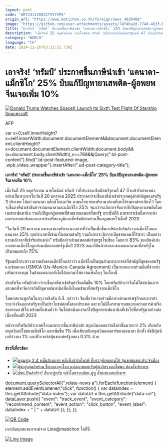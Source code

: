 ```yaml
---
layout: post
code: "ART2411260327VV7VP6"
origin_url: "https://www.matichon.co.th/foreign/news_4920408"
image: "https://github.com/user-attachments/assets/7af4ba2d-774d-463f-bbac-b68d12f3e62e"
title: "เอาจริง! ‘ทรัมป์’ ประกาศขึ้นภาษีนำเข้า ‘แคนาดา-แม็กซิโก’ 25% บีบแก้ปัญหายาเสพติด-ผู้อพยพ จีนเจอเพิ่ม 10%"
description: "เมื่อวันที่ 25 พฤศจิกายน นายโดนัลด์ ทรัมป์ ว่าที่ประธานาธิบดีสหรัฐคนที่ 47 ที่จะเข้ารับตำแหน่งอย่างเป็นทางการในวันที่ 20 มกราคม 2025 ประกาศว่าจะขึ้นภาษีนำเข้าประเทศคู่ค้าสำคัญของสหรัฐ 3 ประเทศ ได้แก่ แคนาดา แม็กซิโกและจีน ตามนโยบายอเมริกามาก่อนที่เขาได้รณรงค์หาเสียงไว้ โดยจะขึ้นภาษีนำเข้าสินค้าจากแคนาดาและแม็กซิโก 25% จนกว่าจะเกิดการจัดการกับปัญหายาเสพติดโดยเฉพาะเฟนทานิล รวมถึงปัญหาผู้อพยพที่ข้ามชายแดนมาที่สหรัฐ กระนั้นก็ดี มาตรการเช่นนี้อาจจะส่งผลกระทบต่อข้อตกลงการค้าเสรีของภูมิภาคที่ทรัมป์ผ่านร่างเป็นกฎหมายไว้เมื่อปี 2020"
category: "WORLD"
language: "th"
date: 2024-11-26T03:31:52.750Z
---
```


# เอาจริง! ‘ทรัมป์’ ประกาศขึ้นภาษีนำเข้า ‘แคนาดา-แม็กซิโก’ 25% บีบแก้ปัญหายาเสพติด-ผู้อพยพ จีนเจอเพิ่ม 10%

[![](https://www.matichon.co.th/wp-content/uploads/2024/11/728-AFP__20241120__2185636867__v3__HighRes__DonaldTrumpWatchesSpacexLaunchItsSixthTestFl.jpg "Donald Trump Watches SpaceX Launch Its Sixth Test Flight Of Starship Spacecraft")](https://www.matichon.co.th/wp-content/uploads/2024/11/728-AFP__20241120__2185636867__v3__HighRes__DonaldTrumpWatchesSpacexLaunchItsSixthTestFl.jpg)

AFP

var x=0;self.innerHeight?x=self.innerWidth:document.documentElement&&document.documentElement.clientHeight?x=document.documentElement.clientWidth:document.body&&(x=document.body.clientWidth),x<=768&&jQuery(".td-post-content").find(".td-post-featured-image, .wpb\_video\_wrapper").insertAfter(".ud-post-category-title");

**เอาจริง! ‘ทรัมป์’ ประกาศขึ้นภาษีนำเข้า ‘แคนาดา-แม็กซิโก’ 25% บีบแก้ปัญหายาเสพติด-ผู้อพยพ จีนเจอเพิ่ม 10%**

เมื่อวันที่ 25 พฤศจิกายน นายโดนัลด์ ทรัมป์ ว่าที่ประธานาธิบดีสหรัฐคนที่ 47 ที่จะเข้ารับตำแหน่งอย่างเป็นทางการในวันที่ 20 มกราคม 2025 ประกาศว่าจะขึ้นภาษีนำเข้าประเทศคู่ค้าสำคัญของสหรัฐ 3 ประเทศ ได้แก่ แคนาดา แม็กซิโกและจีน ตามนโยบายอเมริกามาก่อนที่เขาได้รณรงค์หาเสียงไว้ โดยจะขึ้นภาษีนำเข้าสินค้าจากแคนาดาและแม็กซิโก 25% จนกว่าจะเกิดการจัดการกับปัญหายาเสพติดโดยเฉพาะเฟนทานิล รวมถึงปัญหาผู้อพยพที่ข้ามชายแดนมาที่สหรัฐ กระนั้นก็ดี มาตรการเช่นนี้อาจจะส่งผลกระทบต่อข้อตกลงการค้าเสรีของภูมิภาคที่ทรัมป์ผ่านร่างเป็นกฎหมายไว้เมื่อปี 2020

“ในวันที่ 20 มกราคม ตนจะลงนามรับรองเอกสารที่จำเป็นเพื่อขึ้นภาษีนำเข้าสินค้าจากแม็กซิโกและแคนาดา 25% ทุกประเภทที่เข้ามาในตลาดสหรัฐ รวมถึงการระงับการเปิดชายแดนที่ไร้สาระ เป็นอย่างแรกหลังจากที่เข้ารับตำแหน่ง” ทรัมป์กล่าวผ่านแพลตฟอร์มทรูธโซเซียล โดยกว่า 83% ของสินค้าส่งออกของแม็กซิโกถูกส่งมาตีตลาดสหรัฐเมื่อปี 2023 ขณะที่สินค้าส่งออกของแคนาดามาที่สหรัฐในปริมาณมากถึง 75%

รัฐมนตรีกระทรวงการคลังของแม็กซิโกกล่าวว่า แม็กซิโกเป็นหุ้นส่วนทางการค้าที่สำคัญที่สุดของสหรัฐ และข้อตกลง USMCA (Us-Mexico-Canada Agreement) เป็นกรอบความร่วมมือที่ช่วยส่งเสริมการลงทุน ในด้านแคนาดายังไม่ได้ออกมาให้ความเห็นใดๆ ในเรื่องนี้

สำหรับจีน ทรัมป์กล่าวว่าจะขึ้นภาษีนำเข้าสินค้าจีนเพิ่มขึ้น 10% โดยทรัมป์อ้างว่าจีนไม่ได้ดำเนินการมากพอที่จะจัดการกับปัญหาเฟนทานิลที่หลั่งไหลเข้ามาที่สหรัฐจากแม็กซิโก

โฆษกสถานทูตจีนในกรุงวอชิงตัน ดี.ซี. กล่าวว่า จีนเชื่อว่าความร่วมมือทางด้านเศรษฐกิจและการค้าระหว่างจีนและสหรัฐจะเป็นประโยชน์ต่อทั้งสองประเทศ และจะไม่มีใครสามารถชนะสงครามการค้าหรือสงครามภาษีได้ พร้อมทั้งเน้นย้ำว่า จีนได้ดำเนินการแก้ไขปัญหายาเฟนทานิลที่เข้าไปที่สหรัฐมาอย่างต่อเนื่องตั้งแต่ปี 2023

หลังจากที่ทรัมป์ประกาศเรื่องมาตรการขึ้นภาษีนำเข้า สกุลเงินดอลลาร์แข็งค่าขึ้นมากกว่า 2% เทียบกับสกุลเงินเปโซของแม็กซิโก และเพิ่มขึ้น 1% เมื่อเทียบกับสกุลเงินดอลลาร์ของแคนาดา อีกทั้ง ดัชนีหุ้นนิเคอิร่วงลง 1% และฟิวเจอร์สหุ้นของสหรัฐลดลง 0.3% ด้วย

#### ข่าวที่เกี่ยวข้อง

*   [![](https://www.matichon.co.th/wp-content/uploads/2024/11/752452.jpg)หนุ่มสูญ 2.4 หมื่นล้านบาท หลังทิ้งฮาร์ดไดรฟ์ ที่บรรจุบิทคอยน์ไป ลุ้นขอค้นขยะประจำเมือง](https://www.matichon.co.th/foreign/news_4920001)
*   [![](https://www.matichon.co.th/wp-content/uploads/2024/11/AFP__20241102__36LD2H6__v3__HighRes__IranIsraelPalestinianLebanonConflict-1.jpg)ผู้นำสูงสุดอิหร่าน ชี้ศาลอาญาโลก แค่ออกหมายจับผู้นำอิสราเอลไม่พอ ต้องสั่งประหาร](https://www.matichon.co.th/foreign/news_4919974)
*   [![](https://www.matichon.co.th/wp-content/uploads/2024/11/AFP__20241125__36N37N8__v1__HighRes__FilesPhilippinesPoliticsMarcosDuterte.jpg)ปธน.ปินส์กร้าว! ลั่นจะสู้กลับ หลังโดนรองปธน.คู่หู สั่งแผนลอบสังหาร](https://www.matichon.co.th/foreign/news_4919756)

document.querySelectorAll(".relate-news a").forEach(function(element) { element.addEventListener("click", function() { var dataIndex = this.getAttribute("data-index"); var dataUrl = this.getAttribute("data-url"); dataLayer.push({ "event": "track\_event", "event\_category": "recommend\_content", "event\_action": "click\_button", "event\_label": dataIndex + " | " + dataUrl }); }); });

[![QR Code](https://www.matichon.co.th/wp-content/uploads/2023/07/wob1371z.jpg)](https://lin.ee/ht0nDxX)

เกาะติดทุกสถานการณ์จาก Line@matichon ได้ที่นี่

[![Line Image](https://www.matichon.co.th/wp-content/uploads/2023/07/th.png)](https://lin.ee/ht0nDxX)